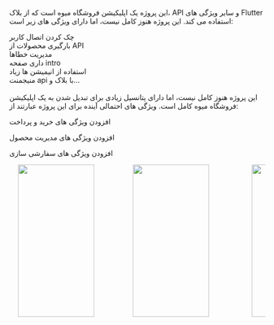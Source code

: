 این پروژه یک اپلیکیشن فروشگاه میوه است که از بلاک، API و سایر ویژگی های Flutter استفاده می کند. این پروژه هنوز کامل نیست، اما دارای ویژگی های زیر است:

چک کردن اتصال کاربر
<br>
بارگیری محصولات از API
<br>
مدیریت خطاها
<br>
داری صفحه intro
<br>
استفاده از انیمیشن ها زیاد
<br>
منیجمنت api با بلاک
و...
<br>
<br>
این پروژه هنوز کامل نیست، اما دارای پتانسیل زیادی برای تبدیل شدن به یک اپلیکیشن فروشگاه میوه کامل است. ویژگی های احتمالی آینده برای این پروژه عبارتند از:

افزودن ویژگی های خرید و پرداخت

افزودن ویژگی های مدیریت محصول

افزودن ویژگی های سفارشی سازی

<pre>
  <image src="Screenshot_۲۰۲۴-۰۱-۰۷-۰۴-۳۰-۵۸-۴۳۰_com.example.shop_project.jpg" width="150" height="300">         <image src="Screenshot_۲۰۲۴-۰۱-۰۷-۰۴-۳۱-۱۶-۸۴۶_com.example.shop_project.jpg" width="150" height="300">          <image src="Screenshot_۲۰۲۴-۰۱-۰۷-۰۴-۳۱-۳۸-۷۷۱_com.example.shop_project.jpg" width="150" height="300">          <image src="Screenshot_۲۰۲۴-۰۱-۰۷-۰۴-۳۱-۵۱-۶۰۷_com.example.shop_project.jpg" width="150" height="300">           <image src="Screenshot_1704601768.png" width="150" height="300">            <image src="Screenshot_1704601757.png" width="150" height="300">          
</pre>



